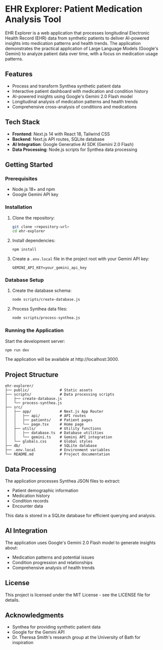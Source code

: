# EHR Explorer: Patient Medication Analysis Tool

EHR Explorer is a web application that processes longitudinal Electronic Health Record (EHR) data from synthetic patients to deliver AI-powered insights into medication patterns and health trends. The application demonstrates the practical application of Large Language Models (Google's Gemini) to analyze patient data over time, with a focus on medication usage patterns.

## Features

- Process and transform Synthea synthetic patient data
- Interactive patient dashboard with medication and condition history
- AI-powered insights using Google's Gemini 2.0 Flash model
- Longitudinal analysis of medication patterns and health trends
- Comprehensive cross-analysis of conditions and medications

## Tech Stack

- **Frontend**: Next.js 14 with React 18, Tailwind CSS
- **Backend**: Next.js API routes, SQLite database
- **AI Integration**: Google Generative AI SDK (Gemini 2.0 Flash)
- **Data Processing**: Node.js scripts for Synthea data processing

## Getting Started

### Prerequisites

- Node.js 18+ and npm
- Google Gemini API key

### Installation

1. Clone the repository:
   ```bash
   git clone <repository-url>
   cd ehr-explorer
   ```

2. Install dependencies:
   ```bash
   npm install
   ```

3. Create a `.env.local` file in the project root with your Gemini API key:
   ```
   GEMINI_API_KEY=your_gemini_api_key
   ```

### Database Setup

1. Create the database schema:
   ```bash
   node scripts/create-database.js
   ```

2. Process Synthea data files:
   ```bash
   node scripts/process-synthea.js
   ```

### Running the Application

Start the development server:
```bash
npm run dev
```

The application will be available at http://localhost:3000.

## Project Structure

```
ehr-explorer/
├── public/              # Static assets
├── scripts/             # Data processing scripts
│   ├── create-database.js
│   └── process-synthea.js
├── src/
│   ├── app/             # Next.js App Router
│   │   ├── api/         # API routes
│   │   ├── patients/    # Patient pages
│   │   └── page.tsx     # Home page
│   ├── utils/           # Utility functions
│   │   ├── database.ts  # Database utilities
│   │   └── gemini.ts    # Gemini API integration
│   └── globals.css      # Global styles
├── db/                  # SQLite database
├── .env.local           # Environment variables
└── README.md            # Project documentation
```

## Data Processing

The application processes Synthea JSON files to extract:
- Patient demographic information
- Medication history
- Condition records
- Encounter data

This data is stored in a SQLite database for efficient querying and analysis.

## AI Integration

The application uses Google's Gemini 2.0 Flash model to generate insights about:
- Medication patterns and potential issues
- Condition progression and relationships
- Comprehensive analysis of health trends

## License

This project is licensed under the MIT License - see the LICENSE file for details.

## Acknowledgments

- Synthea for providing synthetic patient data
- Google for the Gemini API
- Dr. Theresa Smith's research group at the University of Bath for inspiration
